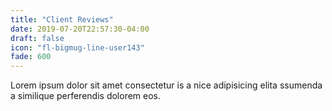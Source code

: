 ```yaml
---
title: "Client Reviews"
date: 2019-07-20T22:57:30-04:00
draft: false
icon: "fl-bigmug-line-user143"
fade: 600
---
```

Lorem ipsum dolor sit amet consectetur is a nice adipisicing elita ssumenda a similique perferendis dolorem eos.